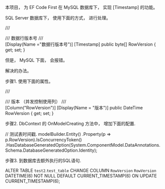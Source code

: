 本项目， 为 EF Code First 在 MySQL 数据库下， 实现 [Timestamp] 的功能。


SQL Server 数据库下， 使用下面的方式， 进行处理。

/// <summary>
/// 数据行版本号
/// </summary>
[Display(Name ="数据行版本号")]
[Timestamp]
public byte[] RowVersion { get; set; }



但是， MySQL 下面， 会报错。

解决的办法。


步骤1. 使用下面的属性。

/// <summary>
/// 版本 （并发控制使用列）
/// </summary>
[Column("RowVersion")]
[Display(Name = "版本")]
public DateTime RowVersion { get; set; }



步骤2. DbContext 的 OnModelCreating 方法中， 增加下面的配置.

// 测试表时间戳.
modelBuilder.Entity<TestTable>()
	 .Property(p => p.RowVersion).IsConcurrencyToken()
	 .HasDatabaseGeneratedOption(System.ComponentModel.DataAnnotations.Schema.DatabaseGeneratedOption.Identity);


步骤3. 到数据库去额外执行的SQL语句.

ALTER TABLE `test2`.`test_table`
	CHANGE COLUMN `RowVersion` `RowVersion` DATETIME(6) NOT NULL
	DEFAULT CURRENT_TIMESTAMP(6) ON UPDATE CURRENT_TIMESTAMP(6);
